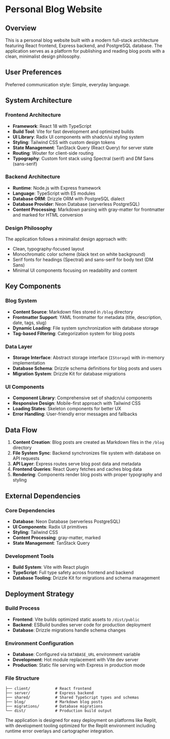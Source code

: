 # Personal Blog Website

## Overview

This is a personal blog website built with a modern full-stack architecture featuring React frontend, Express backend, and PostgreSQL database. The application serves as a platform for publishing and reading blog posts with a clean, minimalist design philosophy.

## User Preferences

Preferred communication style: Simple, everyday language.

## System Architecture

### Frontend Architecture
- **Framework**: React 18 with TypeScript
- **Build Tool**: Vite for fast development and optimized builds
- **UI Library**: Radix UI components with shadcn/ui styling system
- **Styling**: Tailwind CSS with custom design tokens
- **State Management**: TanStack Query (React Query) for server state
- **Routing**: Wouter for client-side routing
- **Typography**: Custom font stack using Spectral (serif) and DM Sans (sans-serif)

### Backend Architecture
- **Runtime**: Node.js with Express framework
- **Language**: TypeScript with ES modules
- **Database ORM**: Drizzle ORM with PostgreSQL dialect
- **Database Provider**: Neon Database (serverless PostgreSQL)
- **Content Processing**: Markdown parsing with gray-matter for frontmatter and marked for HTML conversion

### Design Philosophy
The application follows a minimalist design approach with:
- Clean, typography-focused layout
- Monochromatic color scheme (black text on white background)
- Serif fonts for headings (Spectral) and sans-serif for body text (DM Sans)
- Minimal UI components focusing on readability and content

## Key Components

### Blog System
- **Content Source**: Markdown files stored in `/blog` directory
- **Frontmatter Support**: YAML frontmatter for metadata (title, description, date, tags, slug)
- **Dynamic Loading**: File system synchronization with database storage
- **Tag-based Filtering**: Categorization system for blog posts

### Data Layer
- **Storage Interface**: Abstract storage interface (`IStorage`) with in-memory implementation
- **Database Schema**: Drizzle schema definitions for blog posts and users
- **Migration System**: Drizzle Kit for database migrations

### UI Components
- **Component Library**: Comprehensive set of shadcn/ui components
- **Responsive Design**: Mobile-first approach with Tailwind CSS
- **Loading States**: Skeleton components for better UX
- **Error Handling**: User-friendly error messages and fallbacks

## Data Flow

1. **Content Creation**: Blog posts are created as Markdown files in the `/blog` directory
2. **File System Sync**: Backend synchronizes file system with database on API requests
3. **API Layer**: Express routes serve blog post data and metadata
4. **Frontend Queries**: React Query fetches and caches blog data
5. **Rendering**: Components render blog posts with proper typography and styling

## External Dependencies

### Core Dependencies
- **Database**: Neon Database (serverless PostgreSQL)
- **UI Components**: Radix UI primitives
- **Styling**: Tailwind CSS
- **Content Processing**: gray-matter, marked
- **State Management**: TanStack Query

### Development Tools
- **Build System**: Vite with React plugin
- **TypeScript**: Full type safety across frontend and backend
- **Database Tooling**: Drizzle Kit for migrations and schema management

## Deployment Strategy

### Build Process
- **Frontend**: Vite builds optimized static assets to `/dist/public`
- **Backend**: ESBuild bundles server code for production deployment
- **Database**: Drizzle migrations handle schema changes

### Environment Configuration
- **Database**: Configured via `DATABASE_URL` environment variable
- **Development**: Hot module replacement with Vite dev server
- **Production**: Static file serving with Express in production mode

### File Structure
```
├── client/           # React frontend
├── server/           # Express backend
├── shared/           # Shared TypeScript types and schemas
├── blog/             # Markdown blog posts
├── migrations/       # Database migrations
└── dist/             # Production build output
```

The application is designed for easy deployment on platforms like Replit, with development tooling optimized for the Replit environment including runtime error overlays and cartographer integration.